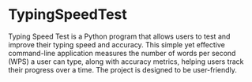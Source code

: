 # TypingSpeedTest
Typing Speed Test is a Python program that allows users to test and improve their typing speed and accuracy. This simple yet effective command-line application measures the number of words per second (WPS) a user can type, along with accuracy metrics, helping users track their progress over a time.  The project is designed to be user-friendly.
